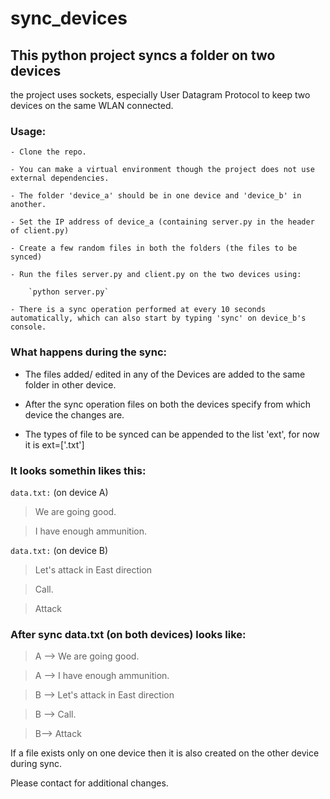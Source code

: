 # sync_devices

## This python project syncs a folder on two devices 

the project uses sockets, especially User Datagram Protocol to keep two devices on the same WLAN connected.

### Usage:
    - Clone the repo.
    
    - You can make a virtual environment though the project does not use external dependencies.
    
    - The folder 'device_a' should be in one device and 'device_b' in another.
    
    - Set the IP address of device_a (containing server.py in the header of client.py)
    
    - Create a few random files in both the folders (the files to be synced)

    - Run the files server.py and client.py on the two devices using:
    
        `python server.py`
        
    - There is a sync operation performed at every 10 seconds automatically, which can also start by typing 'sync' on device_b's console.
    
### What happens during the sync:

- The files added/ edited in any of the Devices are added to the same folder in other device.

- After the sync operation files on both the devices specify from which device the changes are.

- The types of file to be synced can be appended to the list 'ext', for now it is ext=['.txt']

### It looks somethin likes this:

`data.txt:` (on device A)

> We are going good.

> I have enough ammunition.

`data.txt:` (on device B)

> Let's attack in East direction

> Call.

> Attack

### After sync data.txt (on both devices) looks like:

> A --> We are going good.

> A --> I have enough ammunition.

> B --> Let's attack in East direction

> B --> Call.

> B--> Attack


If a file exists only on one device then it is also created on the other device during sync.

Please contact for additional changes.
